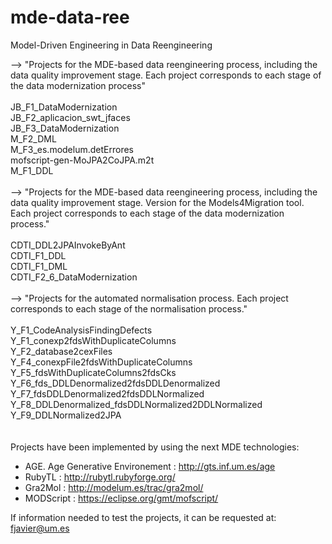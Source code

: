 # mde-data-ree
Model-Driven Engineering in Data Reengineering

--> "Projects for the MDE-based data reengineering process, including the data quality improvement stage. Each project corresponds to each stage of the data modernization process"<br><br>
JB_F1_DataModernization<br>
JB_F2_aplicacion_swt_jfaces<br>
JB_F3_DataModernization<br>
M_F2_DML<br>
M_F3_es.modelum.detErrores<br>
mofscript-gen-MoJPA2CoJPA.m2t<br>
M_F1_DDL<br>
<br>
--> "Projects for the MDE-based data reengineering process, including the data quality improvement stage. Version for the Models4Migration tool. Each project corresponds to each stage of the data modernization process."<br><br>
CDTI_DDL2JPAInvokeByAnt<br>
CDTI_F1_DDL<br>
CDTI_F1_DML<br>
CDTI_F2_6_DataModernization<br>
<br>
--> "Projects for the automated normalisation process. Each project corresponds to each stage of the normalisation process."<br><br>
Y_F1_CodeAnalysisFindingDefects<br>
Y_F1_conexp2fdsWithDuplicateColumns<br>
Y_F2_database2cexFiles<br>
Y_F4_conexpFile2fdsWithDuplicateColumns<br>
Y_F5_fdsWithDuplicateColumns2fdsCks<br>
Y_F6_fds_DDLDenormalized2fdsDDLDenormalized<br>
Y_F7_fdsDDLDenormalized2fdsDDLNormalized<br>
Y_F8_DDLDenormalized_fdsDDLNormalized2DDLNormalized<br>
Y_F9_DDLNormalized2JPA<br>
<br>
<br>
Projects have been implemented by using the next MDE technologies:<br>
- AGE. Age Generative Environement : http://gts.inf.um.es/age<br>
- RubyTL : http://rubytl.rubyforge.org/<br>
- Gra2Mol : http://modelum.es/trac/gra2mol/<br>
- MODScript : https://eclipse.org/gmt/mofscript/<br>

If information needed to test the projects, it can be requested at: fjavier@um.es<br>
<br>
